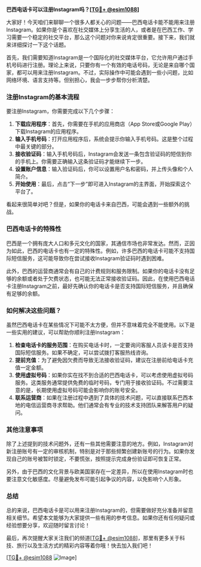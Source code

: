 **巴西电话卡可以注册Instagram吗？[[TG💪+ @esim1088](https://t.me/s/esim1088)]**

大家好！今天咱们来聊聊一个很多人都关心的问题——巴西电话卡能不能用来注册Instagram。如果你是个喜欢在社交媒体上分享生活的人，或者是在巴西工作、学习需要一个稳定的社交平台，那么这个问题对你来说肯定很重要。接下来，我们就来详细探讨一下这个话题。

首先，我们需要知道Instagram是一个国际化的社交媒体平台，它允许用户通过手机号码进行注册。理论上来说，只要你有一个有效的电话号码，无论是来自哪个国家，都可以用来注册Instagram。不过，实际操作中可能会遇到一些小问题，比如网络环境、语言支持等。但别担心，我会一步步帮你分析清楚。

### 注册Instagram的基本流程

要注册Instagram，你需要完成以下几个步骤：

1. **下载应用程序**：首先，你需要在手机的应用商店（App Store或Google Play）下载Instagram的应用程序。
2. **输入手机号码**：打开应用程序后，系统会提示你输入手机号码。这是整个过程中最关键的部分。
3. **接收验证码**：输入手机号码后，Instagram会发送一条包含验证码的短信到你的手机上。你需要正确输入这条验证码才能继续下一步。
4. **设置账户信息**：输入验证码后，你可以设置用户名和密码，并上传头像和个人简介。
5. **开始使用**：最后，点击“下一步”即可进入Instagram的主界面，开始探索这个平台了。

看起来很简单对吧？但是，如果你的电话卡来自巴西，可能会遇到一些额外的挑战。

### 巴西电话卡的特殊性

巴西是一个拥有庞大人口和多元文化的国家，其通信市场也非常发达。然而，正因为如此，巴西的电话卡也有一定的特殊性。例如，许多巴西的电话卡可能不支持国际短信服务，这可能导致你在尝试接收Instagram验证码时遇到困难。

此外，巴西的运营商通常会有自己的计费规则和服务限制。如果你的电话卡没有足够的余额或者处于欠费状态，也可能无法正常接收验证码。因此，在使用巴西电话卡注册Instagram之前，最好先确认你的电话卡是否支持国际短信服务，并且确保有足够的余额。

### 如何解决这些问题？

虽然巴西电话卡在某些情况下可能不太方便，但并不意味着完全不能使用。以下是一些实用的建议，可以帮助你顺利注册Instagram：

1. **检查电话卡的服务范围**：在购买电话卡时，一定要询问客服人员该卡是否支持国际短信服务。如果不确定，可以尝试拨打客服热线咨询。
2. **提前充值**：为了避免因欠费而导致无法接收验证码，建议在注册前给电话卡充值一定金额。
3. **使用虚拟号码**：如果你实在找不到合适的巴西电话卡，可以考虑使用虚拟号码服务。这类服务通常提供免费的临时号码，专门用于接收验证码。不过需要注意的是，长期使用虚拟号码可能会影响你的账号安全。
4. **联系运营商**：如果在注册过程中遇到了具体的技术问题，可以直接联系巴西本地的电信运营商寻求帮助。他们通常会有专业的技术支持团队来解答用户的疑问。

### 其他注意事项

除了上述提到的技术问题外，还有一些其他需要注意的地方。例如，Instagram对新注册账号有一定的审核机制，特别是对于那些频繁创建新账号的行为。如果你发现自己的账号被暂时锁定，不要慌张，按照提示完成身份验证即可恢复正常。

另外，由于巴西的文化背景与欧美国家存在一定差异，所以在使用Instagram时也要注意文化敏感度。尽量避免发布可能引起争议的内容，以免影响个人形象。

### 总结

总的来说，巴西电话卡是可以用来注册Instagram的，但需要做好充分准备并留意相关细节。希望本文能够为大家提供一些有用的参考信息。如果你还有任何疑问或经验想要分享，欢迎随时留言讨论！

最后，再次提醒大家关注我们的频道[[TG💪+ @esim1088](https://t.me/s/esim1088)]，那里有更多关于科技、旅行以及生活方式的精彩内容等着你哦！快去加入我们吧！

[[TG💪+ @esim1088](https://t.me/s/esim1088) ![Image](https://i.postimg.cc/4NQfJmqS/Snipaste-2025-05-13-00-14-12.png)]